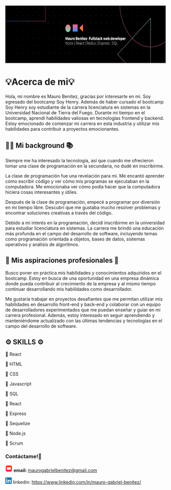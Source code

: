 <p align="center">
<img src='./assets/banner.png' height='180px' width='900px'/>
 </p>

<h1>💡Acerca de mi💡</h1>

Hola, mi nombre es Mauro Benitez, gracias por interesarte en mi. Soy egresado del bootcamp Soy Henry. Además de haber cursado el bootcamp Soy Henry soy estudiante de la carrera licenciatura en sistemas en la Universidad Nacional de Tierra del Fuego. Durante mi tiempo en el bootcamp, aprendí habilidades valiosas en tecnologías frontend y backend. Estoy emocionado de comenzar mi carrera en esta industria y utilizar mis habilidades para contribuir a proyectos emocionantes.

<h2>🧑🏻 Mi background 📚</h2>

Siempre me ha interesado la tecnología, así que cuando me ofrecieron tomar una clase de programación en la secundaria, no dudé en inscribirme.

La clase de programación fue una revelación para mí. Me encantó aprender cómo escribir código y ver cómo mis programas se ejecutaban en la computadora. Me emocionaba ver cómo podía hacer que la computadora hiciera cosas interesantes y útiles.

Después de la clase de programación, empecé a programar por diversión en mi tiempo libre. Descubrí que me gustaba mucho resolver problemas y encontrar soluciones creativas a través del código.

Debido a mi interés en la programación, decidí inscribirme en la universidad para estudiar licenciatura en sistemas. La carrera me brindó una educación más profunda en el campo del desarrollo de software, incluyendo temas como programación orientada a objetos, bases de datos, sistemas operativos y análisis de algoritmos.

<h2>🚀 Mis aspiraciones profesionales 💼</h2>

Busco poner en práctica mis habilidades y conocimientos adquiridos en el bootcamp. Estoy en busca de una oportunidad en una empresa dinámica donde pueda contribuir al crecimiento de la empresa y al mismo tiempo continuar desarrollando mis habilidades como desarrollador.

Me gustaría trabajar en proyectos desafiantes que me permitan utilizar mis habilidades en desarrollo front-end y back-end y colaborar con un equipo de desarrolladores experimentados que me puedan enseñar y guiar en mi carrera profesional. Además, estoy interesado en seguir aprendiendo y manteniéndome actualizado con las últimas tendencias y tecnologías en el campo del desarrollo de software.

<h2>⚙️ SKILLS ⚙️</h2>
<p>📌 React</p>
<p>📌 HTML</p>
<p>📌 CSS</p>
<p>📌 Javascript</p>
<p>📌 SQL</p>
<p>📌 React</p>
<p>📌 Express</p>
<p>📌 Sequelize</p>
<p>📌 Node.js</p>
<p>📌 Scrum</p>

<h3>Contáctame!💌</h3>
<p>
  <img src="./assets/email-icon.png" alt="email icon" height="22px" width="22px" /> <b>email: </b><a href="mailto:maurogabrielbenitez@gmail.com">maurogabrielbenitez@gmail.com</a>
</p>
<p>
  <img src="./assets/linkedin-icon.jpg" alt="linkedin icon" height="20px" width="20px" /> linkedin: <a href="https://www.linkedin.com/in/mauro-gabriel-benitez">https://www.linkedin.com/in/mauro-gabriel-benitez/</a>
</p>
